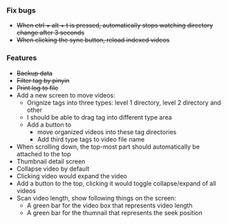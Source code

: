 ### Fix bugs

- ~~When ctrl + alt + t is pressed, automatically stops watching directory change after 3 seconds~~
- ~~When clicking the sync button, reload indexed videos~~

### Features
- ~~Backup data~~
- ~~Filter tag by pinyin~~
- ~~Print log to file~~
- Add a new screen to move videos:
  - Orignize tags into three types: level 1 directory, level 2 directory and other
  - I should be able to drag tag into different type area
  - Add a button to
    - move organized videos into these tag directories
    - Add third type tags to video file name
- When scrolling down, the top-most part should automatically be attached to the top
- Thumbnail detail screen
- Collapse video by default
- Clicking video would expand the video
- Add a button to the top, clicking it would toggle collapse/expand of all videos
- Scan video length, show following things on the screen:
  - A green bar for the video box that represents video length
  - A green bar for the thumnail that represents the seek position
